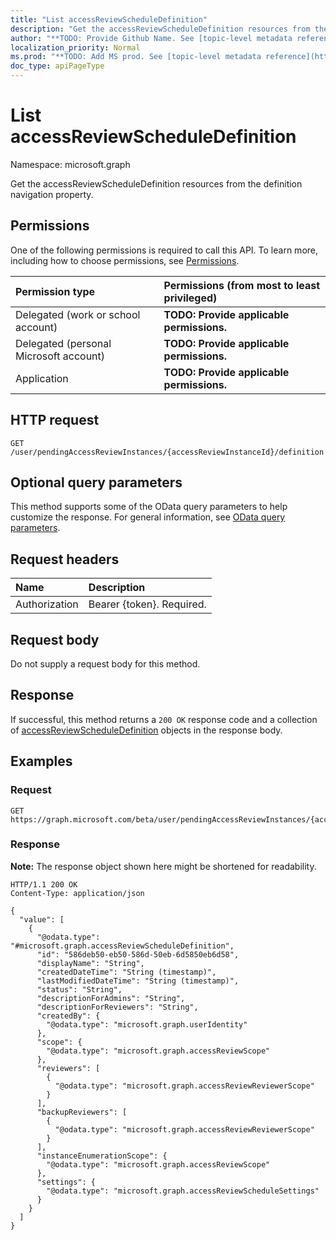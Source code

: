 ```yaml
---
title: "List accessReviewScheduleDefinition"
description: "Get the accessReviewScheduleDefinition resources from the definition navigation property."
author: "**TODO: Provide Github Name. See [topic-level metadata reference](https://msgo.azurewebsites.net/add/document/guidelines/metadata.html#topic-level-metadata)**"
localization_priority: Normal
ms.prod: "**TODO: Add MS prod. See [topic-level metadata reference](https://msgo.azurewebsites.net/add/document/guidelines/metadata.html#topic-level-metadata)**"
doc_type: apiPageType
---
```


# List accessReviewScheduleDefinition
Namespace: microsoft.graph

Get the accessReviewScheduleDefinition resources from the definition navigation property.

## Permissions
One of the following permissions is required to call this API. To learn more, including how to choose permissions, see [Permissions](/graph/permissions-reference).

|Permission type|Permissions (from most to least privileged)|
|:---|:---|
|Delegated (work or school account)|**TODO: Provide applicable permissions.**|
|Delegated (personal Microsoft account)|**TODO: Provide applicable permissions.**|
|Application|**TODO: Provide applicable permissions.**|

## HTTP request

<!-- {
  "blockType": "ignored"
}
-->
``` http
GET /user/pendingAccessReviewInstances/{accessReviewInstanceId}/definition
```

## Optional query parameters
This method supports some of the OData query parameters to help customize the response. For general information, see [OData query parameters](/graph/query-parameters).

## Request headers
|Name|Description|
|:---|:---|
|Authorization|Bearer {token}. Required.|

## Request body
Do not supply a request body for this method.

## Response

If successful, this method returns a `200 OK` response code and a collection of [accessReviewScheduleDefinition](../resources/accessreviewscheduledefinition.md) objects in the response body.

## Examples

### Request
<!-- {
  "blockType": "request",
  "name": "list_accessreviewscheduledefinition"
}
-->
``` http
GET https://graph.microsoft.com/beta/user/pendingAccessReviewInstances/{accessReviewInstanceId}/definition
```


### Response
**Note:** The response object shown here might be shortened for readability.
<!-- {
  "blockType": "response",
  "truncated": true,
  "@odata.type": "Collection(microsoft.graph.accessReviewScheduleDefinition)"
}
-->
``` http
HTTP/1.1 200 OK
Content-Type: application/json

{
  "value": [
    {
      "@odata.type": "#microsoft.graph.accessReviewScheduleDefinition",
      "id": "586deb50-eb50-586d-50eb-6d5850eb6d58",
      "displayName": "String",
      "createdDateTime": "String (timestamp)",
      "lastModifiedDateTime": "String (timestamp)",
      "status": "String",
      "descriptionForAdmins": "String",
      "descriptionForReviewers": "String",
      "createdBy": {
        "@odata.type": "microsoft.graph.userIdentity"
      },
      "scope": {
        "@odata.type": "microsoft.graph.accessReviewScope"
      },
      "reviewers": [
        {
          "@odata.type": "microsoft.graph.accessReviewReviewerScope"
        }
      ],
      "backupReviewers": [
        {
          "@odata.type": "microsoft.graph.accessReviewReviewerScope"
        }
      ],
      "instanceEnumerationScope": {
        "@odata.type": "microsoft.graph.accessReviewScope"
      },
      "settings": {
        "@odata.type": "microsoft.graph.accessReviewScheduleSettings"
      }
    }
  ]
}
```

